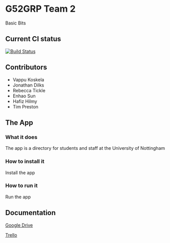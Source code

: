 # G52GRP Team 2
Basic Bits

## Current CI status
[![Build Status](https://travis-ci.com/jay-to-the-dee/G52GRP_TEAM2_2016_Basic_Bits.svg?token=GhupFuJpJiDAhoRspqbX&branch=master)](https://travis-ci.com/jay-to-the-dee/G52GRP_TEAM2_2016_Basic_Bits)

## Contributors
* Vappu Koskela
* Jonathan Dilks
* Rebecca Tickle
* Enhao Sun
* Hafiz Hilmy
* Tim Preston

## The App
### What it does
The app is a directory for students and staff at the University of Nottingham
### How to install it
Install the app
### How to run it
Run the app
## Documentation
[Google Drive](https://drive.google.com/open?id=0B8-FRJi6a-iUUm1HV3RTNTl0VXM)

[Trello](https://trello.com/b/2CuhjMZ2)
